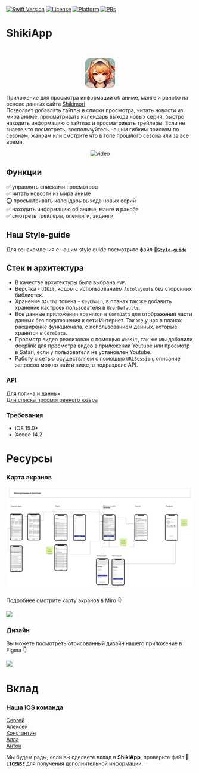 
[![Swift Version][swift-image]][swift-url]
[![License][license-image]][license-url]
[![Platform][platform-image]][platform-url]
[![PRs][prs-image]][prs-url]

[swift-image]: https://img.shields.io/badge/Swift-5.7-orange.svg
[swift-url]: https://swift.org/
[license-image]: https://img.shields.io/badge/License-MIT-blue.svg
[license-url]: LICENSE
[platform-image]: https://img.shields.io/badge/Platform-ios-purple.svg
[platform-url]: http://cocoapods.org/pods/LFAlertController
[prs-image]: https://img.shields.io/badge/PRs-welcome-brightgreen.svg?style=flat-square
[prs-url]: http://makeapullrequest.com

# ShikiApp
<br />
<p align="center">
  <a href="https://github.com/speaker378/ShikiApp">
    <img src="logo.png" alt="Logo" width="80" height="80">
  </a>
  <p align="left">
  Приложение для просмотра информации об аниме, манге и ранобэ на основе данных сайта <a href="https://shikimori.one"> Shikimori </a><br />
Позволяет добавлять тайтлы в списки просмотра, читать новости из мира аниме, просматривать календарь выхода новых серий, быстро находить информацию о тайтлах и просматривать трейлеры. 
Если не знаете что посмотреть, воспользуйтесь нашим гибким поиском по сезонам, жанрам или смотрите что в топе прошлого сезона или за все время.
  </p>
<div align="center">

![video](resources/shikiApp-preview.gif)
</div>
</p>

## Функции

:white_check_mark: управлять списками просмотров \
:white_check_mark: читать новости из мира аниме \
:o: просматривать календарь выхода новых серий \
:white_check_mark: находить информацию об аниме, манге и ранобэ \
:white_check_mark: смотреть трейлеры, опенинги, эндинги

## Наш Style-guide
Для ознакомления с нашим style guide посмотрите файл
 :page_facing_up:[**`Style-guide`**](style-guides.md)

## Стек и архитектура
- В качестве архитектуры была выбрана `MVP`.
- Верстка - `UIKit`, кодом с использованием `Autolayouts` без сторонних библиотек.
- Хранение `OAuth2` токена - `KeyChain`, в планах так же добавить хранение настроек пользователя в `UserDefaults`.
- Все данные приложения хранятся в `CoreData` для отображения части данных без подключения к сети Интернет. Так же у нас в планах расширение функционала, с использованием данных, которые хранятся в `CoreData`.
- Просмотр видео реализован с помощью `WebKit`, так же мы добавили deeplink для просмотра видео в приложении Youtube или просмотр в Safari, если у пользователя не установлен Youtube.
- Работу с сетью осуществляем с помощью `URLSession`, описание запросов можно найти ниже, в подразделе API.

### API 
<a href="https://shikimori.one/api/doc">Для логина и данных</a>\
<a href="https://shikimori.one/api/doc/2.0/user_rates">Для списка просмотренного юзера</a>

### Требования

- iOS 15.0+
- Xcode 14.2

# Ресурсы  
### Карта экранов
![Карта экранов](resources/screensMap.png)

Подробнее смотрите карту экранов в Miro :point_down:

<a href="https://miro.com/app/board/uXjVPz9t1ZU=/?
share_link_id=257799186588"> <img src="https://img.shields.io/badge/miro-%23050038.svg?&style=for-the-badge&logo=miro&logoColor=white" /> </a>

### Дизайн 
Вы можете посмотреть отрисованный дизайн нашего приложение в Figma :point_down:

<a href="https://www.figma.com/file/vXzSZ5p7Iy1GNKIRzG2GsZ/Shiki-App?node-id=0%3A1&t=2EEIXo6nGcozY
BnY-1"> <img src="https://img.shields.io/badge/figma-%23F24E1E.svg?style=for-the-badge&logo=figma&logoColor=white"/> </a>

# Вклад
### Наша iOS команда
<a href="https://github.com/speaker378">Сергей</a>\
<a href="https://github.com/ads63">Алексей</a>\
<a href="https://github.com/KonstantinShmondrik">Константин</a>\
<a href="https://github.com/December11">Алла</a>\
<a href="https://github.com/mpopsicle235111">Антон</a>

Мы будем рады, если вы сделаете вклад в **ShikiApp**, проверьте файл :page_facing_up:[**`LICENSE`**](resources/LICENSE.md) для получения дополнительной информации.
